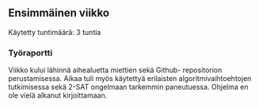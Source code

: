 ## Ensimmäinen viikko

Käytetty tuntimäärä: 3 tuntia

### Työraportti

Viikko kului lähinnä aihealuetta miettien sekä Github- repositorion perustamisessa. Aikaa tuli myös käytettyä erilaisten algoritmivaihtoehtojen tutkimisessa sekä 2-SAT ongelmaan tarkemmin paneutuessa. Ohjelma en ole vielä alkanut kirjoittamaan.